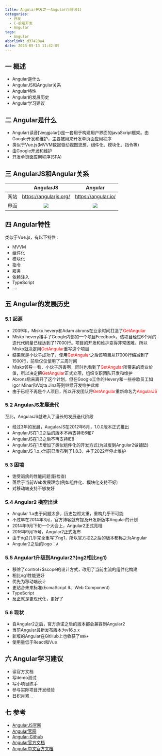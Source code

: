```yaml
---
title: Angular开发之——Angular介绍(01)
categories:
  - 开发
  - C-前端开发
  - Angular
tags:
  - Angular
abbrlink: d37420a4
date: 2023-05-13 11:42:09
---
```

## 一 概述

* Angular是什么
* AngularJS和Angular关系
* Angular特性
* Angular的发展历史
* Angular学习建议

<!--more-->

## 二  Angular是什么

* Angular(读音[ˈæŋɡjələr])是一套用于构建用户界面的javaScript框架。由Google开发和维护，主要被用来开发单页面应用程序
* 类似于Vue.js(MVVM数据驱动视图思想、组件化、模块化、指令等)
* 由Google开发和维护
* 开发单页面应用程序(SPA)

## 三 AngularJS和Angular关系

|      |       AngularJS        |       Angular       |
| :--: | :--------------------: | :-----------------: |
| 网站 | https://angularjs.org/ | https://angular.io/ |
| 界面 |         ![][1]         |       ![][2]        |

## 四 Angular特性

类似于Vue.js，有以下特性：

* MVVM
* 组件化
* 模块化
* 指令
* 服务
* 依赖注入
* TypeScript
* ....

## 五 Angular的发展历史

### 5.1 起源

* 2009年，Misko hevery和Adam abrons在业余时间打造了<font color=red>GetAngular</font>
* Misko hevery接手了Google内部的一个项目Feedback，该项目经过6个月的迭代代码量已经达到了17000行。项目的开发和维护变得非常困难。所以Misko就决定用<font color=red>GetAngular</font>重写这个项目
* 结果就是小伙子成功了，使用<font color=red>GetAngular</font>之后该项目从17000行缩减到了1500行，前后仅仅使用了三周时间
* Misko领导一看，小伙子厉害啊，同时也看到了<font color=red>GetAngular</font>所带来的商业价值，所以决定把<font color=red>GetAngular</font>正式立项，组织专职团队开发和维护
* Abrons后来离开了这个计划，但在Google工作的Hevery和一些谷歌员工如Igor Minar和Vojta Jina等则继续开发维护此库
* 由于已经不再是个人项目，所以开发团队将<font color=red>GetAngular</font>重新命名为<font color=red>AngularJS</font>

### 5.2 AngularJS发展迭代

至此，AngularJS就进入了漫长的发展迭代阶段

* 经过3年的发展，AugularJS在2012年6月，1.0.0版本正式推出
* AngularJS在1.2之后的版本不再支持IE6和7
* AngularJS在1.3之后不再支持IE8
* AngularJS在1.5增加了类似组件化的开发方式(为过度到Angular2做铺垫)
* AngularJS 1.x.x当前已发布到了1.8.3，并于2022年停止维护

### 5.3 困境

* 饱受诟病的性能问题(脏检查)
* 落后于当前Web发展理念(例如组件化、模块化支持不好)
* 对移动端支持不够友好

### 5.4 Angular2 横空出世

* Angular 1.x由于问题太多，历史包袱太重，重构几乎不可能
* 不过早在2014年3月，官方博客就有提及开发新版本Angular的计划
* 2014年9月下旬一个大会上，Angular2正式亮相
* 2016年9月15号，Angular2正式发布
* 由于ng2几乎完全重写了ng1，所以官方把2之后的版本都称之为Angular
* Angular2之后的logo：`A`

### 5.5 Angular1升级到Angular2?(ng2相比ng1)

* 移除了control+$scope的设计方式，改用了当前主流的组件化构建
* 相比ng1性能更好
* 优先为移动端设计
* 更贴合未来标准(EcmaScript 6、Web Component)
* TypeScript
* 反正就是更现代化，更好了

### 5.6  现状

* 自Angular2之后，官方承诺之后的版本都会兼容到Angular2
* 当前Angular最新发布版本为v16.x.x
* 新版的Angular在GitHub上也收获了`88k+`
* 使用量低于React和Vue

## 六 Angular学习建议

* 读官方文档
* 写demo测试
* 写小项目练手
* 参与实际项目开发经验
* 日积月累...

## 七 参考

* [AngularJS官网](https://angularjs.org/)
* [Angular官网](https://angular.io/)
* [Angular-Github](https://github.com/angular/angular)
* [Angular官方文档](https://angular.io/docs)
* [Angular中文官方文档](https://angular.cn/docs)





[1]:https://cdn.staticaly.com/gh/PGzxc/CDN/master/blog-angular/angular-01-angularjs-website.png
[2]:https://cdn.staticaly.com/gh/PGzxc/CDN/master/blog-angular/angular-01-angular-website.png

